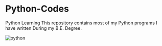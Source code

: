 # Python-Codes
Python Learning
This repository contains most of my Python programs I have written During my B.E. Degree.

<img src="https://media.geeksforgeeks.org/wp-content/cdn-uploads/20200711122552/Python-Programming-Language.png" alt="python">
